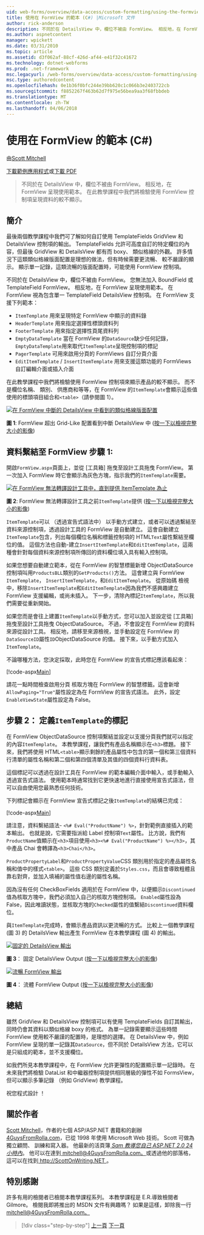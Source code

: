 ```yaml
---
uid: web-forms/overview/data-access/custom-formatting/using-the-formview-s-templates-cs
title: 使用在 FormView 的範本 (C#) |Microsoft 文件
author: rick-anderson
description: 不同於在 DetailsView 中，欄位不被由 FormView。 相反地，在 FormView 呈現使用範本。 在本教學課程中，我們將檢驗使用 F...
ms.author: aspnetcontent
manager: wpickett
ms.date: 03/31/2010
ms.topic: article
ms.assetid: d3f062af-88cf-426d-af44-e41f32c41672
ms.technology: dotnet-webforms
ms.prod: .net-framework
msc.legacyurl: /web-forms/overview/data-access/custom-formatting/using-the-formview-s-templates-cs
msc.type: authoredcontent
ms.openlocfilehash: 0e1b36f0bfc244e39bb620c1c066b3e2403722cb
ms.sourcegitcommit: f8852267f463b62d7f975e56bea9aa3f68fbbdeb
ms.translationtype: MT
ms.contentlocale: zh-TW
ms.lasthandoff: 04/06/2018
---
```

<a name="using-the-formviews-templates-c"></a>使用在 FormView 的範本 (C#)
====================
由[Scott Mitchell](https://twitter.com/ScottOnWriting)

[下載範例應用程式](http://download.microsoft.com/download/9/6/9/969e5c94-dfb6-4e47-9570-d6d9e704c3c1/ASPNET_Data_Tutorial_14_CS.exe)或[下載 PDF](using-the-formview-s-templates-cs/_static/datatutorial14cs1.pdf)

> 不同於在 DetailsView 中，欄位不被由 FormView。 相反地，在 FormView 呈現使用範本。 在此教學課程中我們將檢驗使用 FormView 控制項呈現資料的較不顯示。


## <a name="introduction"></a>簡介

最後兩個教學課程中我們可了解如何自訂使用 TemplateFields GridView 和 DetailsView 控制項的輸出。 TemplateFields 允許可高度自訂的特定欄位的內容，但最後 GridView 和 DetailsView 都有而 boxy、 類似格線的外觀。 許多情況下這類類似格線版面配置是理想的做法，但有時候需要更流暢、 較不嚴謹的顯示。 顯示單一記錄，這類流暢的版面配置時，可能使用 FormView 控制項。

不同於在 DetailsView 中，欄位不被由 FormView。 您無法加入 BoundField 或 TemplateField FormView。 相反地，在 FormView 呈現使用範本。 在 FormView 視為包含單一 TemplateField DetailsView 控制項。 在 FormView 支援下列範本：

- `ItemTemplate` 用來呈現特定 FormView 中顯示的資料錄
- `HeaderTemplate` 用來指定選擇性標頭資料列
- `FooterTemplate` 用來指定選擇性頁尾資料列
- `EmptyDataTemplate` 當在 FormView 的`DataSource`缺少任何記錄，`EmptyDataTemplate`用來取代`ItemTemplate`呈現控制項的標記
- `PagerTemplate` 可用來啟用分頁的 FormViews 自訂分頁介面
- `EditItemTemplate` / `InsertItemTemplate` 用來支援這類功能的 FormViews 自訂編輯介面或插入介面

在此教學課程中我們將檢驗使用 FormView 控制項來顯示產品的較不顯示。 而不是欄位名稱、 類別、 供應商和等等，在 FormView 的`ItemTemplate`會顯示這些值使用的標頭項目組合和`<table>`（請參閱圖 1）。


[![在 FormView 中斷的 DetailsView 中看到的類似格線版面配置](using-the-formview-s-templates-cs/_static/image2.png)](using-the-formview-s-templates-cs/_static/image1.png)

**圖 1**: FormView 超出 Grid-Like 配置看到中斷 DetailsView 中 ([按一下以檢視完整大小的影像](using-the-formview-s-templates-cs/_static/image3.png))


## <a name="step-1-binding-the-data-to-the-formview"></a>資料繫結至 FormView 步驟 1:

開啟`FormView.aspx`頁面上，並從 [工具箱] 拖曳至設計工具拖曳 FormView。 第一次加入 FormView 時它會顯示為灰色方塊，指示我們的`ItemTemplate`需要。


[![在 FormView 無法轉譯設計工具中，直到提供 ItemTemplate 為止](using-the-formview-s-templates-cs/_static/image5.png)](using-the-formview-s-templates-cs/_static/image4.png)

**圖 2**: FormView 無法轉譯設計工具之前`ItemTemplate`提供 ([按一下以檢視完整大小的影像](using-the-formview-s-templates-cs/_static/image6.png))


`ItemTemplate`可以 （透過宣告式語法中） 以手動方式建立，或者可以透過繫結至資料來源控制項，透過設計工具的 FormView 是自動建立。 這會自動建立`ItemTemplate`包含，列出每個欄位名稱和標籤控制項的 HTML`Text`屬性繫結至欄位的值。 這個方法也自動-建立`InsertItemTemplate`和`EditItemTemplate`，這兩種會針對每個資料來源控制項所傳回的資料欄位填入具有輸入控制項。

如果您想要自動建立範本，從在 FormView 的智慧標籤新增 ObjectDataSource 控制項叫用`ProductsBLL`類別的`GetProducts()`方法。 這會建立與 FormView `ItemTemplate`， `InsertItemTemplate`，和`EditItemTemplate`。 從原始碼 檢視中，移除`InsertItemTemplate`和`EditItemTemplate`因為我們不感興趣建立 FormView 支援編輯，或尚未插入。 下一步，清除內標記`ItemTemplate`，所以我們需要從重新開始。

如果您而是會往上建置`ItemTemplate`以手動方式，您可以加入並設定從 [工具箱] 拖曳至設計工具拖曳 ObjectDataSource。 不過，不會設定在 FormView 的資料來源從設計工具。 相反地，請移至來源檢視，並手動設定在 FormView 的`DataSourceID`屬性`ID`ObjectDataSource 的值。 接下來，以手動方式加入`ItemTemplate`。

不論哪種方法，您決定採取，此時您在 FormView 的宣告式標記應該看起來：


[!code-aspx[Main](using-the-formview-s-templates-cs/samples/sample1.aspx)]

請花一點時間檢查啟用分頁 核取方塊在 FormView 的智慧標籤。這會新增`AllowPaging="True"`屬性設定為在 FormView 的宣告式語法。 此外，設定`EnableViewState`屬性設定為 False。

## <a name="step-2-defining-theitemtemplates-markup"></a>步驟 2： 定義`ItemTemplate`的標記

在 FormView ObjectDataSource 控制項繫結並設定以支援分頁我們就可以指定的內容`ItemTemplate`。 本教學課程，讓我們有產品名稱顯示在`<h3>`標題。 接下來，我們將使用 HTML`<table>`顯示剩餘的產品屬性中包含的第一個和第三個資料行清單的屬性名稱和第二個和第四個清單及其值的四個資料行資料表。

這個標記可以透過在設計工具在 FormView 的範本編輯介面中輸入，或手動輸入透過宣告式語法。 使用範本時通常找到它更快速地進行直接使用宣告式語法，但可以自由使用您最熟悉任何技術。

下列標記會顯示在 FormView 宣告式標記之後`ItemTemplate`的結構已完成：


[!code-aspx[Main](using-the-formview-s-templates-cs/samples/sample2.aspx)]

請注意，資料繫結語法- `<%# Eval("ProductName") %>`，針對範例直接插入的範本輸出。 也就是說，它需要指派給 Label 控制項`Text`屬性。 比方說，我們有`ProductName`值顯示在`<h3>`項目使用`<h3><%# Eval("ProductName") %></h3>`，其中產品 Chai 會轉譯為`<h3>Chai</h3>`。

`ProductPropertyLabel`和`ProductPropertyValue`CSS 類別用於指定的產品屬性名稱和值中的樣式`<table>`。 這些 CSS 類別定義於`Styles.css`，而且會導致粗體且靠右對齊，並加入填補的屬性值右邊的屬性名稱。

因為沒有任何 CheckBoxFields 適用於在 FormView 中，以便顯示`Discontinued`值為核取方塊中，我們必須加入自己的核取方塊控制項。 `Enabled`屬性設為 False，因此唯讀狀態，並核取方塊的`Checked`屬性的值繫結`Discontinued`資料欄位。

與`ItemTemplate`完成時，會顯示產品資訊以更流暢的方式。 比較上一個教學課程 (圖 3) 的 DetailsView 輸出產生 FormView 在本教學課程 (圖 4) 的輸出。


[![固定的 DetailsView 輸出](using-the-formview-s-templates-cs/_static/image8.png)](using-the-formview-s-templates-cs/_static/image7.png)

**圖 3**： 固定 DetailsView Output ([按一下以檢視完整大小的影像](using-the-formview-s-templates-cs/_static/image9.png))


[![流暢 FormView 輸出](using-the-formview-s-templates-cs/_static/image11.png)](using-the-formview-s-templates-cs/_static/image10.png)

**圖 4**： 流體 FormView Output ([按一下以檢視完整大小的影像](using-the-formview-s-templates-cs/_static/image12.png))


## <a name="summary"></a>總結

雖然 GridView 和 DetailsView 控制項可以有使用 TemplateFields 自訂其輸出，同時仍會其資料以類似格線 boxy 的格式。 為單一記錄需要顯示這些時間 FormView 使用較不嚴謹的配置時，是理想的選擇。 在 DetailsView 中，例如 FormView 呈現的單一記錄其`DataSource`，但不同於 DetailsView 方法，它可以是只組成的範本，並不支援欄位。

如我們所見本教學課程中，在 FormView 允許更彈性的配置顯示單一記錄時。 在未來我們將檢驗 DataList 和中繼器控制項提供相同層級的彈性不如 FormsView，但可以顯示多筆記錄 （例如 GridView) 教學課程。

祝您程式設計 ！

## <a name="about-the-author"></a>關於作者

[Scott Mitchell](http://www.4guysfromrolla.com/ScottMitchell.shtml)，作者的七個 ASP/ASP.NET 書籍和的創辦[4GuysFromRolla.com](http://www.4guysfromrolla.com)，已從 1998 年使用 Microsoft Web 技術。 Scott 可做為獨立顧問、 訓練和寫入器。 他最新的活頁簿[ *Sam 教導您自己 ASP.NET 2.0 24 小時內*](https://www.amazon.com/exec/obidos/ASIN/0672327384/4guysfromrollaco)。 他可以在達到[ mitchell@4GuysFromRolla.com。](mailto:mitchell@4GuysFromRolla.com)或透過他的部落格，這可以在找到[ http://ScottOnWriting.NET ](http://ScottOnWriting.NET)。

## <a name="special-thanks-to"></a>特別感謝

許多有用的檢閱者已檢閱本教學課程系列。 本教學課程是 E.R.導致檢閱者 Gilmore。 檢閱我即將推出的 MSDN 文件有興趣嗎？ 如果是這樣，卸除我一行[ mitchell@4GuysFromRolla.com。](mailto:mitchell@4GuysFromRolla.com)

> [!div class="step-by-step"]
> [上一頁](using-templatefields-in-the-detailsview-control-cs.md)
> [下一頁](displaying-summary-information-in-the-gridview-s-footer-cs.md)
